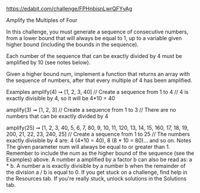 https://edabit.com/challenge/FPHnbisnLwrQFYyAg

Amplify the Multiples of Four

In this challenge, you must generate a sequence of consecutive numbers, from a lower bound that will always be equal to 1, up to a variable given higher bound (including the bounds in the sequence).

Each number of the sequence that can be exactly divided by 4 must be amplified by 10 (see notes below).

Given a higher bound num, implement a function that returns an array with the sequence of numbers, after that every multiple of 4 has been amplified.

Examples
amplify(4) ➞ [1, 2, 3, 40]
// Create a sequence from 1 to 4
// 4 is exactly divisible by 4, so it will be 4*10 = 40

amplify(3) ➞ [1, 2, 3]
// Create a sequence from 1 to 3
// There are no numbers that can be exactly divided by 4

amplify(25) ➞ [1, 2, 3, 40, 5, 6, 7, 80, 9, 10, 11, 120, 13, 14, 15, 160, 17, 18, 19, 200, 21, 22, 23, 240, 25]
// Create a sequence from 1 to 25
// The numbers exactly divisible by 4 are: 4 (4*10 = 40), 8 (8 * 10 = 80)... and so on.
Notes
The given parameter num will always be equal to or greater than 1.
Remember to include the num as the higher bound of the sequence (see the Examples) above.
A number a amplified by a factor b can also be read as: a * b.
A number a is exactly divisible by a number b when the remainder of the division a / b is equal to 0.
If you get stuck on a challenge, find help in the Resources tab.
If you're really stuck, unlock solutions in the Solutions tab.